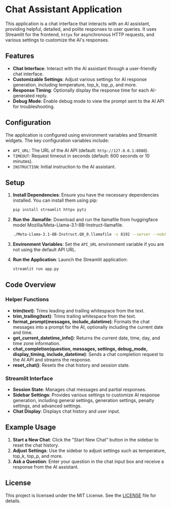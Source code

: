 # Chat Assistant Application

This application is a chat interface that interacts with an AI assistant, providing helpful, detailed, and polite responses to user queries. It uses Streamlit for the frontend, `httpx` for asynchronous HTTP requests, and various settings to customize the AI's responses.

## Features

- **Chat Interface**: Interact with the AI assistant through a user-friendly chat interface.
- **Customizable Settings**: Adjust various settings for AI response generation, including temperature, top_k, top_p, and more.
- **Response Timing**: Optionally display the response time for each AI-generated reply.
- **Debug Mode**: Enable debug mode to view the prompt sent to the AI API for troubleshooting.

## Configuration

The application is configured using environment variables and Streamlit widgets. The key configuration variables include:

- `API_URL`: The URL of the AI API (default: `http://127.0.0.1:8080`).
- `TIMEOUT`: Request timeout in seconds (default: 600 seconds or 10 minutes).
- `INSTRUCTION`: Initial instruction to the AI assistant.

## Setup

1. **Install Dependencies**: Ensure you have the necessary dependencies installed. You can install them using pip:
    ```sh
    pip install streamlit httpx pytz
    ```
2. **Run the .llamafile**: Download and run the llamafile from huggingface model Mozilla/Meta-Llama-3.1-8B-Instruct-llamafile.
   ```sh
   ./Meta-Llama-3.1-8B-Instruct.Q8_0.llamafile -c 8192 --server --nobrowser
   ```
2. **Environment Variables**: Set the `API_URL` environment variable if you are not using the default API URL.

3. **Run the Application**: Launch the Streamlit application:
    ```sh
    streamlit run app.py
    ```

## Code Overview

### Helper Functions

- **trim(text)**: Trims leading and trailing whitespace from the text.
- **trim_trailing(text)**: Trims trailing whitespace from the text.
- **format_prompt(messages, include_datetime)**: Formats the chat messages into a prompt for the AI, optionally including the current date and time.
- **get_current_datetime_info()**: Returns the current date, time, day, and time zone information.
- **chat_completion(question, messages, settings, debug_mode, display_timing, include_datetime)**: Sends a chat completion request to the AI API and streams the response.
- **reset_chat()**: Resets the chat history and session state.

### Streamlit Interface

- **Session State**: Manages chat messages and partial responses.
- **Sidebar Settings**: Provides various settings to customize AI response generation, including general settings, generation settings, penalty settings, and advanced settings.
- **Chat Display**: Displays chat history and user input.

## Example Usage

1. **Start a New Chat**: Click the "Start New Chat" button in the sidebar to reset the chat history.
2. **Adjust Settings**: Use the sidebar to adjust settings such as temperature, top_k, top_p, and more.
3. **Ask a Question**: Enter your question in the chat input box and receive a response from the AI assistant.

## License

This project is licensed under the MIT License. See the [LICENSE](LICENSE) file for details.
